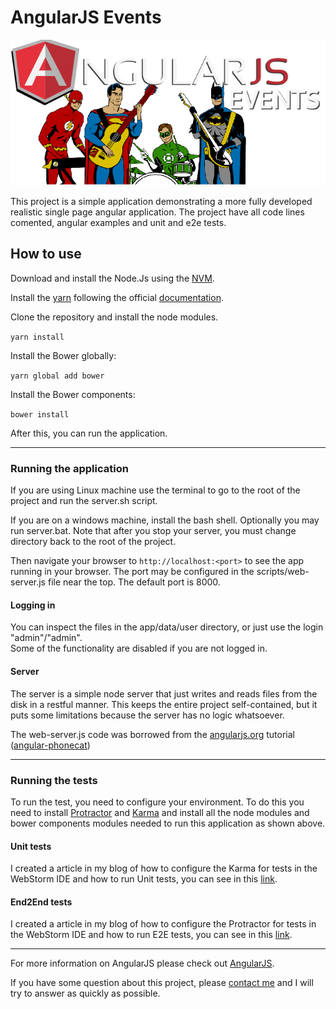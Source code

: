 # AngularJS Events

![Angular Events](angularevents.png)

This project is a simple application demonstrating a more fully developed realistic single page
angular application. The project have all code lines comented, angular examples and unit and e2e tests.

## How to use

Download and install the Node.Js using the [NVM](https://github.com/creationix/nvm).

Install the [yarn](https://yarnpkg.com/en/) following the official 
[documentation](https://yarnpkg.com/lang/en/docs/install/#linux-tab).

Clone the repository and install the node modules.

`yarn install`

Install the Bower globally:

`yarn global add bower`

Install the Bower components:

`bower install`

After this, you can run the application.

***

### Running the application

If you are using Linux machine use the terminal to go to the root of the project and run the server.sh script.

If you are on a windows machine, install the bash shell.  Optionally you may run server.bat.  Note that
after you stop your server, you must change directory back to the root of the project.

Then navigate your browser to `http://localhost:<port>` to see the app running in
your browser.  The port may be configured in the scripts/web-server.js file near the top. The default port is 8000.

#### Logging in
You can inspect the files in the app/data/user directory, or just use the login "admin"/"admin".  
Some of the functionality are disabled if you are not logged in.

#### Server

The server is a simple node server that just writes and reads files from the disk in a restful manner. 
This keeps the entire project self-contained, but it puts some limitations because the server has no logic whatsoever.

The web-server.js code was borrowed from the [angularjs.org](https://angularjs.org/) tutorial ([angular-phonecat](https://github.com/angular/angular-phonecat))

***

### Running the tests

To run the test, you need to configure your environment. To do this you need to install 
[Protractor](https://angular.github.io/protractor/#/) and [Karma](https://karma-runner.github.io) 
and install all the node modules and bower components modules needed to run this application as shown above.

#### Unit tests

I created a article in my blog of how to configure the Karma for tests in the WebStorm IDE and how to run Unit tests, 
you can see in this [link](http://coderade.io/configure-karma-webstorm).

#### End2End tests
I created a article in my blog of how to configure the Protractor for tests in the WebStorm IDE and how to run E2E tests,
 you can see in this [link](http://coderade.io/setting-protractor-webstorm).

***

For more information on AngularJS please check out [AngularJS](http://angularjs.org).

If you have some question about this project, please [contact me](http://coderade.io/contact) 
and I will try to answer as quickly as possible.

